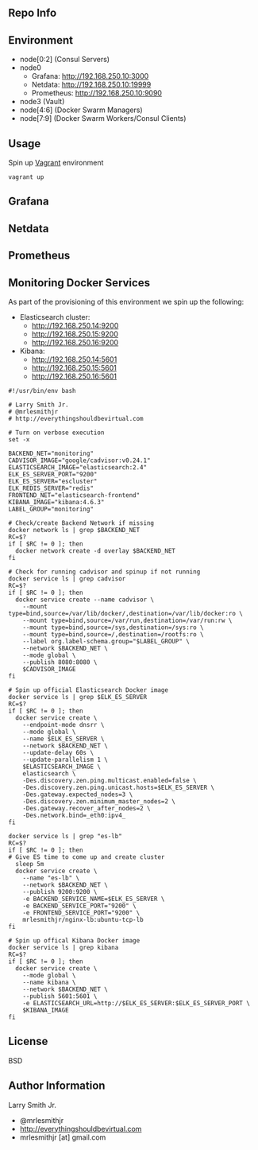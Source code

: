 Repo Info
---------

Environment
-----------
- node[0:2] (Consul Servers)
- node0
  - Grafana: <http://192.168.250.10:3000>
  - Netdata: <http://192.168.250.10:19999>
  - Prometheus: <http://192.168.250.10:9090>
- node3 (Vault)
- node[4:6] (Docker Swarm Managers)
- node[7:9] (Docker Swarm Workers/Consul Clients)

Usage
-----

Spin up [Vagrant] environment

```
vagrant up
```

Grafana
-------

Netdata
-------

Prometheus
----------

Monitoring Docker Services
--------------------------
As part of the provisioning of this environment we spin
up the following:
- Elasticsearch cluster:
   - <http://192.168.250.14:9200>
   - <http://192.168.250.15:9200>
   - <http://192.168.250.16:9200>
- Kibana:
  - <http://192.168.250.14:5601>
  - <http://192.168.250.15:5601>
  - <http://192.168.250.16:5601>

```
#!/usr/bin/env bash

# Larry Smith Jr.
# @mrlesmithjr
# http://everythingshouldbevirtual.com

# Turn on verbose execution
set -x

BACKEND_NET="monitoring"
CADVISOR_IMAGE="google/cadvisor:v0.24.1"
ELASTICSEARCH_IMAGE="elasticsearch:2.4"
ELK_ES_SERVER_PORT="9200"
ELK_ES_SERVER="escluster"
ELK_REDIS_SERVER="redis"
FRONTEND_NET="elasticsearch-frontend"
KIBANA_IMAGE="kibana:4.6.3"
LABEL_GROUP="monitoring"

# Check/create Backend Network if missing
docker network ls | grep $BACKEND_NET
RC=$?
if [ $RC != 0 ]; then
  docker network create -d overlay $BACKEND_NET
fi

# Check for running cadvisor and spinup if not running
docker service ls | grep cadvisor
RC=$?
if [ $RC != 0 ]; then
  docker service create --name cadvisor \
    --mount type=bind,source=/var/lib/docker/,destination=/var/lib/docker:ro \
    --mount type=bind,source=/var/run,destination=/var/run:rw \
    --mount type=bind,source=/sys,destination=/sys:ro \
    --mount type=bind,source=/,destination=/rootfs:ro \
    --label org.label-schema.group="$LABEL_GROUP" \
    --network $BACKEND_NET \
    --mode global \
    --publish 8080:8080 \
    $CADVISOR_IMAGE
fi

# Spin up official Elasticsearch Docker image
docker service ls | grep $ELK_ES_SERVER
RC=$?
if [ $RC != 0 ]; then
  docker service create \
    --endpoint-mode dnsrr \
    --mode global \
    --name $ELK_ES_SERVER \
    --network $BACKEND_NET \
    --update-delay 60s \
    --update-parallelism 1 \
    $ELASTICSEARCH_IMAGE \
    elasticsearch \
    -Des.discovery.zen.ping.multicast.enabled=false \
    -Des.discovery.zen.ping.unicast.hosts=$ELK_ES_SERVER \
    -Des.gateway.expected_nodes=3 \
    -Des.discovery.zen.minimum_master_nodes=2 \
    -Des.gateway.recover_after_nodes=2 \
    -Des.network.bind=_eth0:ipv4_
fi

docker service ls | grep "es-lb"
RC=$?
if [ $RC != 0 ]; then
# Give ES time to come up and create cluster
  sleep 5m
  docker service create \
    --name "es-lb" \
    --network $BACKEND_NET \
    --publish 9200:9200 \
    -e BACKEND_SERVICE_NAME=$ELK_ES_SERVER \
    -e BACKEND_SERVICE_PORT="9200" \
    -e FRONTEND_SERVICE_PORT="9200" \
    mrlesmithjr/nginx-lb:ubuntu-tcp-lb
fi

# Spin up offical Kibana Docker image
docker service ls | grep kibana
RC=$?
if [ $RC != 0 ]; then
  docker service create \
    --mode global \
    --name kibana \
    --network $BACKEND_NET \
    --publish 5601:5601 \
    -e ELASTICSEARCH_URL=http://$ELK_ES_SERVER:$ELK_ES_SERVER_PORT \
    $KIBANA_IMAGE
fi
```

License
-------

BSD

Author Information
------------------

Larry Smith Jr.
- @mrlesmithjr
- http://everythingshouldbevirtual.com
- mrlesmithjr [at] gmail.com

[Ansible]: <https://www.ansible.com>
[Vagrant]: <https://www.vagrantup.com/>
[Virtualbox]: <https://www.virtualbox.org/>
